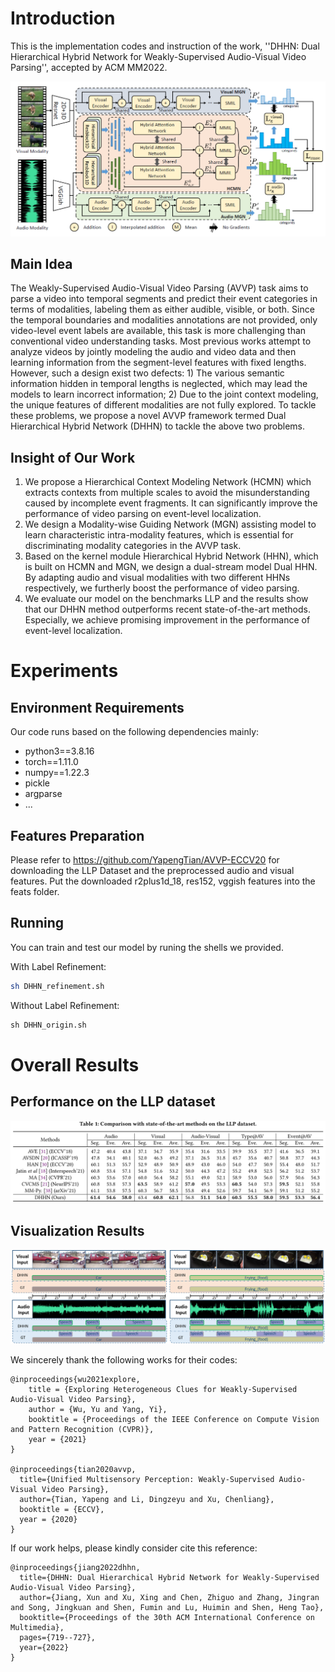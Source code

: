 # Introduction

This is the implementation codes and instruction of the work, ''DHHN: Dual Hierarchical Hybrid Network for Weakly-Supervised Audio-Visual Video Parsing'', accepted by ACM MM2022.

![avatar](figures/framework.png)

## Main Idea

The Weakly-Supervised Audio-Visual Video Parsing (AVVP) task aims to parse a video into temporal segments and predict their event categories in terms of modalities, labeling them as either audible, visible, or both. Since the temporal boundaries and modalities annotations are not provided, only video-level event labels are available, this task is more challenging than conventional video understanding tasks. Most previous works attempt to analyze videos by jointly modeling the audio and video data and then learning information from the segment-level features with fixed lengths. However, such a design exist two defects: 1) The various semantic information hidden in temporal lengths is neglected, which may lead the models to learn incorrect information; 2) Due to the joint context modeling, the unique features of different modalities are not fully explored. To tackle these problems, we propose a novel AVVP framework termed Dual Hierarchical Hybrid Network (DHHN) to tackle the above two problems. 

## Insight of Our Work

1. We propose a Hierarchical Context Modeling Network (HCMN) which extracts contexts from multiple scales to avoid the misunderstanding caused by incomplete event fragments. It can significantly improve the performance of video parsing on event-level localization. 
2. We design a Modality-wise Guiding Network (MGN) assisting model to learn characteristic intra-modality features, which is essential for discriminating modality categories in the AVVP task.
3. Based on the kernel module Hierarchical Hybrid Network (HHN), which is built on HCMN and MGN, we design a dual-stream model Dual HHN. By adapting audio and visual modalities with two different HHNs respectively, we furtherly boost the performance of video parsing.
4. We evaluate our model on the benchmarks LLP and the results show that our DHHN method outperforms recent state-of-the-art methods. Especially, we achieve promising improvement in the performance of event-level localization.

# Experiments

## Environment Requirements

Our code runs based on the following dependencies mainly:

- python3==3.8.16
- torch==1.11.0
- numpy==1.22.3
- pickle
- argparse
- ...

## Features Preparation

Please refer to https://github.com/YapengTian/AVVP-ECCV20 for downloading the LLP Dataset and the preprocessed audio and visual features. Put the downloaded r2plus1d_18, res152, vggish features into the feats folder.

## Running

You can train and test our model by runing the shells we provided.

With Label Refinement:
```Bash
sh DHHN_refinement.sh
```

Without Label Refinement:
```Python
sh DHHN_origin.sh
```

# Overall Results

## Performance on the LLP dataset

![avatar](figures/performance.png)


## Visualization Results


![avatar](figures/vis.png)



We sincerely thank the following works for their codes:

```ref
@inproceedings{wu2021explore,
    title = {Exploring Heterogeneous Clues for Weakly-Supervised Audio-Visual Video Parsing}, 
    author = {Wu, Yu and Yang, Yi},
    booktitle = {Proceedings of the IEEE Conference on Compute Vision and Pattern Recognition (CVPR)}, 
    year = {2021}
}

@inproceedings{tian2020avvp,
  title={Unified Multisensory Perception: Weakly-Supervised Audio-Visual Video Parsing},
  author={Tian, Yapeng and Li, Dingzeyu and Xu, Chenliang},
  booktitle = {ECCV},
  year = {2020}
}
```

If our work helps, please kindly consider cite this reference:

```ref
@inproceedings{jiang2022dhhn,
  title={DHHN: Dual Hierarchical Hybrid Network for Weakly-Supervised Audio-Visual Video Parsing},
  author={Jiang, Xun and Xu, Xing and Chen, Zhiguo and Zhang, Jingran and Song, Jingkuan and Shen, Fumin and Lu, Huimin and Shen, Heng Tao},
  booktitle={Proceedings of the 30th ACM International Conference on Multimedia},
  pages={719--727},
  year={2022}
}

```
